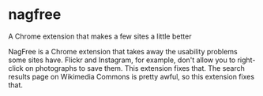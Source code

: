# nagfree
A Chrome extension that makes a few sites a little better

NagFree is a Chrome extension that takes away the usability problems some sites have. Flickr and Instagram, for example, don't allow you to right-click on photographs to save them. This extension fixes that. The search results page on Wikimedia Commons is pretty awful, so this extension fixes that.